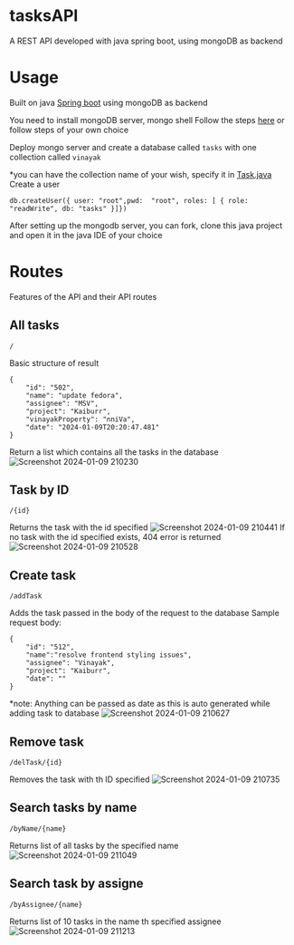 # tasksAPI
A REST API developed with java spring boot, using mongoDB as backend


# Usage
Built on java [Spring boot](https://spring.io/projects/spring-boot/) using mongoDB as backend  

You need to install mongoDB server, mongo shell
Follow the steps [here](https://medium.com/@LondonAppBrewery/how-to-download-install-mongodb-on-windows-4ee4b3493514) or follow steps of your own choice

Deploy mongo server and create a database called ```tasks``` with one collection called ```vinayak```

*you can have the collection name of your wish, specify it in [Task.java](https://github.com/vinayak5002/tasksAPI/blob/deac3bb96a4df10499719dcfd7ca6990bb8d14fe/src/main/java/com/vizz/Tasks/model/Task.java#L11C34-L11C34)  
Create a user
```
db.createUser({ user: "root",pwd:  "root", roles: [ { role: "readWrite", db: "tasks" }]})
```

After setting up the mongodb server, you can fork, clone this java project and open it in the java IDE of your choice

# Routes
Features of the API and their API routes
## All tasks
```
/
```
Basic structure of result
```
{
    "id": "502",
    "name": "update fedora",
    "assignee": "MSV",
    "project": "Kaiburr",
    "vinayakProperty": "nniVa",
    "date": "2024-01-09T20:20:47.481"
}
```
Return a list which contains all the tasks in the database
![Screenshot 2024-01-09 210230](https://github.com/vinayak5002/tasksAPI/assets/82216732/3d5d50fc-1ab1-4f9f-beef-07844b8390be)

## Task by ID
```
/{id}
```
Returns the task with the id specified
![Screenshot 2024-01-09 210441](https://github.com/vinayak5002/tasksAPI/assets/82216732/ce106cd3-a411-48df-98ed-c5e3b54dabd8)
If no task with the id specified exists, 404 error is returned
![Screenshot 2024-01-09 210528](https://github.com/vinayak5002/tasksAPI/assets/82216732/cf48454c-42c8-4e73-b0df-a5e3599a78cf)

## Create task
```
/addTask
```
Adds the task passed in the body of the request to the database
Sample request body:
```
{
    "id": "512",
    "name":"resolve frontend styling issues",
    "assignee": "Vinayak",
    "project": "Kaiburr",
    "date": ""
}
```
*note: Anything can be passed as date as this is auto generated while adding task to database
![Screenshot 2024-01-09 210627](https://github.com/vinayak5002/tasksAPI/assets/82216732/5391b8b2-45c8-422d-a0a0-9c451e0221d7)

 ## Remove task
```
/delTask/{id}
```
Removes the task with th ID specified
![Screenshot 2024-01-09 210735](https://github.com/vinayak5002/tasksAPI/assets/82216732/c76ac3e6-ad31-4579-9417-e123a6862da3)

## Search tasks by name
```
/byName/{name}
```
Returns list of all tasks by the specified name
![Screenshot 2024-01-09 211049](https://github.com/vinayak5002/tasksAPI/assets/82216732/f8c98b9b-78ab-4a66-87c9-1a01ef4348f3)

## Search task by assigne
```
/byAssignee/{name}
```
Returns list of 10 tasks in the name th specified assignee
![Screenshot 2024-01-09 211213](https://github.com/vinayak5002/tasksAPI/assets/82216732/b0c335fa-31f3-4086-8bbf-dd364f0b0f17)
